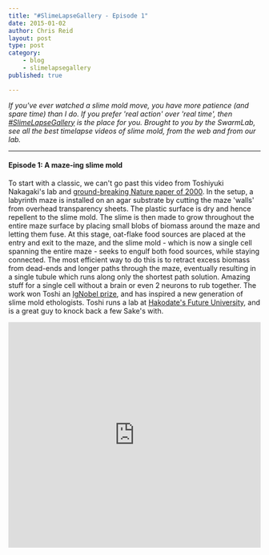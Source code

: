 ```yaml
---
title: "#SlimeLapseGallery - Episode 1"
date: 2015-01-02
author: Chris Reid
layout: post
type: post
category: 
    - blog
    - slimelapsegallery
published: true

---
```


*If you've ever watched a slime mold move, you have more patience (and spare time) than I do. If you prefer 'real action' over 'real time', then [\#SlimeLapseGallery](/category/slimelapsegallery/) is the place for you. Brought to you by the SwarmLab, see all the best timelapse videos of slime mold, from the web and from our lab.*

---

#### Episode 1: A maze-ing slime mold

To start with a classic, we can't go past this video from Toshiyuki Nakagaki's lab and [ground-breaking Nature paper of 2000](http://www.nature.com/nature/journal/v407/n6803/abs/407470a0.html). In the setup, a labyrinth maze is installed on an agar substrate by cutting the maze 'walls' from overhead transparency sheets. The plastic surface is dry and hence repellent to the slime mold. The slime is then made to grow throughout the entire maze surface by placing small blobs of biomass around the maze and letting them fuse. At this stage, oat-flake food sources are placed at the entry and exit to the maze, and the slime mold - which is now a single cell spanning the entire maze - seeks to engulf both food sources, while staying connected. The most efficient way to do this is to retract excess biomass from dead-ends and longer paths through the maze, eventually resulting in a single tubule which runs along only the shortest path solution. Amazing stuff for a single cell without a brain or even 2 neurons to rub together. The work won Toshi an [IgNobel prize](http://www.improbable.com/ig/), and has inspired a new generation of slime mold ethologists. Toshi runs a lab at [Hakodate's Future University](http://www.fun.ac.jp/en/), and is a great guy to knock back a few Sake's with.

<iframe width="100%" height="450px" src="https://www.youtube.com/embed/czk4xgdhdY4" frameborder="0" allowfullscreen></iframe>